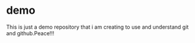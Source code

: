 # demo
This is just a demo repository that i am creating to use and understand git and github.Peace!!!
